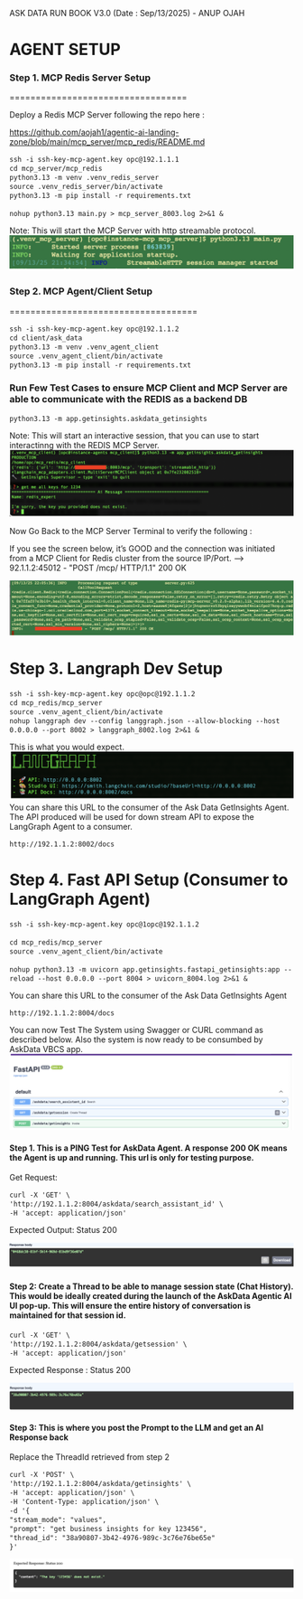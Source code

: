 ASK DATA RUN BOOK V3.0 (Date : Sep/13/2025) - ANUP OJAH

AGENT SETUP
==============

### Step 1. MCP Redis Server Setup
==================================

Deploy a Redis MCP Server following the repo here :

https://github.com/aojah1/agentic-ai-landing-zone/blob/main/mcp_server/mcp_redis/README.md

    ssh -i ssh-key-mcp-agent.key opc@192.1.1.1
    cd mcp_server/mcp_redis
    python3.13 -m venv .venv_redis_server
    source .venv_redis_server/bin/activate
    python3.13 -m pip install -r requirements.txt

    nohup python3.13 main.py > mcp_server_8003.log 2>&1 &

Note: This will start the MCP Server with http streamable protocol. 
![image.png](/client/ask_data/images/image.png)

### Step 2. MCP Agent/Client Setup
====================================

    ssh -i ssh-key-mcp-agent.key opc@192.1.1.2
    cd client/ask_data
    python3.13 -m venv .venv_agent_client
    source .venv_agent_client/bin/activate
    python3.13 -m pip install -r requirements.txt

### Run Few Test Cases to ensure MCP Client and MCP Server are able to communicate with the REDIS as a backend DB

    python3.13 -m app.getinsights.askdata_getinsights

Note: This will start an interactive session, that you can use to start interactinng with the REDIS MCP Server.
![image-3.png](/client/ask_data/images/image-3.png)

Now Go Back to the MCP Server Terminal to verify the following : 

If you see the screen below, it’s GOOD and the connection was initiated from a MCP Client for Redis cluster from the source IP/Port. —> 92.1.1.2:45012 - "POST /mcp/ HTTP/1.1" 200 OK 

![image-2.png](/client/ask_data/images/image-2.png)

Step 3. Langraph Dev Setup
=======================

    ssh -i ssh-key-mcp-agent.key opc@opc@192.1.1.2
    cd mcp_redis/mcp_server
    source .venv_agent_client/bin/activate
    nohup langgraph dev --config langgraph.json --allow-blocking --host 0.0.0.0 --port 8002 > langgraph_8002.log 2>&1 &

This is what you would expect.
![image-4.png](/client/ask_data/images/image-4.png)
You can share this URL to the consumer of the Ask Data GetInsights Agent.  The API produced will be used for down stream API to expose the LangGraph Agent to a consumer.

    http://192.1.1.2:8002/docs

Step 4. Fast API Setup (Consumer to LangGraph Agent)
============================================
    ssh -i ssh-key-mcp-agent.key opc@1opc@192.1.1.2

    cd mcp_redis/mcp_server
    source .venv_agent_client/bin/activate

    nohup python3.13 -m uvicorn app.getinsights.fastapi_getinsights:app --reload --host 0.0.0.0 --port 8004 > uvicorn_8004.log 2>&1 &

You can share this URL to the consumer of the Ask Data GetInsights Agent

    http://192.1.1.2:8004/docs 

You can now Test The System using Swagger or CURL command as described below. Also the system is now ready to be consumbed by AskData VBCS app.
![image-5.png](/client/ask_data/images/image-5.png)

#### Step 1. This is a PING Test for AskData Agent. A response 200 OK means the Agent is up and running. This url is only for testing purpose.

Get Request:

    curl -X 'GET' \
    'http://192.1.1.2:8004/askdata/search_assistant_id' \
    -H 'accept: application/json'

Expected Output: Status 200

![image-6.png](/client/ask_data/images/image-6.png)

#### Step 2: Create a Thread to be able to manage session state (Chat History). This would be ideally created during the launch of the AskData Agentic AI UI pop-up. This will ensure the entire history of conversation is maintained for that session id.

    curl -X 'GET' \
    'http://192.1.1.2:8004/askdata/getsession' \
    -H 'accept: application/json'

Expected Response : Status 200

![image-7.png](/client/ask_data/images/image-7.png)

#### Step 3: This is where you post the Prompt to the LLM and get an AI Response back

Replace the ThreadId retrieved from step 2

    curl -X 'POST' \
    'http://192.1.1.2:8004/askdata/getinsights' \
    -H 'accept: application/json' \
    -H 'Content-Type: application/json' \
    -d '{
    "stream_mode": "values",
    "prompt": "get business insights for key 123456",
    "thread_id": "38a90807-3b42-4976-989c-3c76e76be65e"
    }'

![image-8.png](/client/ask_data/images/image-8.png)

 